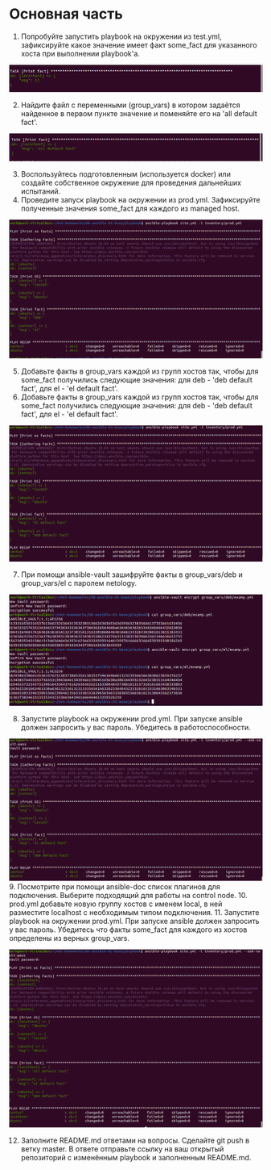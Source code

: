 # Основная часть
1. Попробуйте запустить playbook на окружении из test.yml, зафиксируйте какое значение имеет факт some_fact для указанного хоста при выполнении playbook'a.  

![alt text](https://github.com/kiselev-it/devops/blob/main/task_08.01/1.PNG?raw=true)

2. Найдите файл с переменными (group_vars) в котором задаётся найденное в первом пункте значение и поменяйте его на 'all default fact'.

![alt text](https://github.com/kiselev-it/devops/blob/main/task_08.01/2.PNG?raw=true)

3. Воспользуйтесь подготовленным (используется docker) или создайте собственное окружение для проведения дальнейших испытаний.
4. Проведите запуск playbook на окружении из prod.yml. Зафиксируйте полученные значения some_fact для каждого из managed host.

![alt text](https://github.com/kiselev-it/devops/blob/main/task_08.01/3.PNG?raw=true)

5. Добавьте факты в group_vars каждой из групп хостов так, чтобы для some_fact получились следующие значения: для deb - 'deb default fact', для el - 'el default fact'.
6. Добавьте факты в group_vars каждой из групп хостов так, чтобы для some_fact получились следующие значения: для deb - 'deb default fact', для el - 'el default fact'.

![alt text](https://github.com/kiselev-it/devops/blob/main/task_08.01/5.PNG?raw=true)

7. При помощи ansible-vault зашифруйте факты в group_vars/deb и group_vars/el с паролем netology.

![alt text](https://github.com/kiselev-it/devops/blob/main/task_08.01/6.PNG?raw=true)

8. Запустите playbook на окружении prod.yml. При запуске ansible должен запросить у вас пароль. Убедитесь в работоспособности.

![alt text](https://github.com/kiselev-it/devops/blob/main/task_08.01/7.PNG?raw=true)
9. Посмотрите при помощи ansible-doc список плагинов для подключения. Выберите подходящий для работы на control node.
10. prod.yml добавьте новую группу хостов с именем local, в ней разместите localhost с необходимым типом подключения.
11. Запустите playbook на окружении prod.yml. При запуске ansible должен запросить у вас пароль. Убедитесь что факты some_fact для каждого из хостов определены из верных group_vars.

![alt text](https://github.com/kiselev-it/devops/blob/main/task_08.01/8.PNG?raw=true)

12. Заполните README.md ответами на вопросы. Сделайте git push в ветку master. В ответе отправьте ссылку на ваш открытый репозиторий с изменённым playbook и заполненным README.md.
